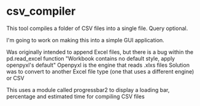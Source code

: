 # csv_compiler
This tool compiles a folder of CSV files into a single file.  Query optional.

I'm going to work on making this into a simple GUI application.

Was originally intended to append Excel files, but there is a bug within the pd.read_excel function
"Workbook contains no default style, apply openpyxl's default"
Openpyxl is the engine that reads .xlxs files
Solution was to convert to another Excel file type (one that uses a different engine) or CSV

This uses a module called progressbar2 to display a loading bar, percentage and estimated time for compiling CSV files
